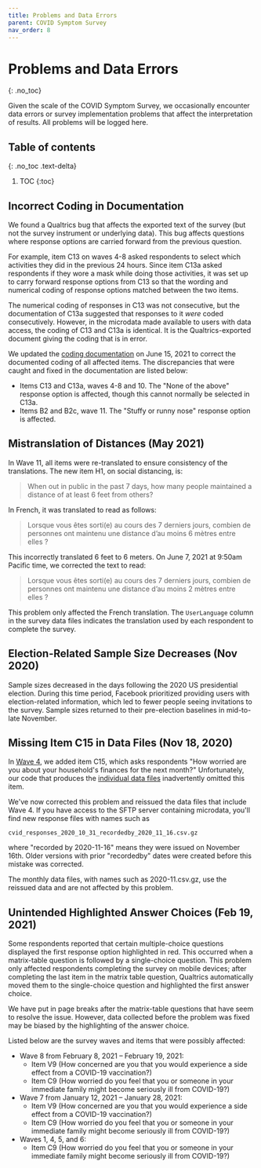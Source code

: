 ```yaml
---
title: Problems and Data Errors
parent: COVID Symptom Survey
nav_order: 8
---
```


# Problems and Data Errors
{: .no_toc}

Given the scale of the COVID Symptom Survey, we occasionally encounter data
errors or survey implementation problems that affect the interpretation of
results. All problems will be logged here.

## Table of contents
{: .no_toc .text-delta}

1. TOC
{:toc}

## Incorrect Coding in Documentation

We found a Qualtrics bug that affects the exported text of the survey (but not
the survey instrument or underlying data). This bug affects questions where
response options are carried forward from the previous question.

For example, item C13 on waves 4-8 asked respondents to select which activities
they did in the previous 24 hours. Since item C13a asked respondents if they wore a 
mask while doing those activities, it was set up to carry forward response options 
from C13 so that the wording and numerical coding of response options matched 
between the two items.

The numerical coding of responses in C13 was not consecutive, but the 
documentation of C13a suggested that responses to it *were* coded consecutively. 
However, in the microdata made available to users with data access, the coding of
C13 and C13a is identical. It is the Qualtrics-exported document giving the coding 
that is in error.

We updated the [coding documentation](coding.md) on June 15, 2021 to correct the
documented coding of all affected items. The discrepancies that were caught and
fixed in the documentation are listed below:

- Items C13 and C13a, waves 4-8 and 10. The "None of the above" response option
  is affected, though this cannot normally be selected in C13a.
- Items B2 and B2c, wave 11. The "Stuffy or runny nose" response option is
  affected.

## Mistranslation of Distances (May 2021)

In Wave 11, all items were re-translated to ensure consistency of the
translations. The new item H1, on social distancing, is:

> When out in public in the past 7 days, how many people maintained a distance
> of at least 6 feet from others?

In French, it was translated to read as follows:

> Lorsque vous êtes sorti(e) au cours des 7 derniers jours, combien de personnes
> ont maintenu une distance d’au moins 6 mètres entre elles ?

This incorrectly translated 6 feet to 6 meters. On June 7, 2021 at 9:50am
Pacific time, we corrected the text to read:

> Lorsque vous êtes sorti(e) au cours des 7 derniers jours, combien de personnes
> ont maintenu une distance d’au moins 2 mètres entre elles ?

This problem only affected the French translation. The `UserLanguage` column in
the survey data files indicates the translation used by each respondent to
complete the survey.

## Election-Related Sample Size Decreases (Nov 2020)

Sample sizes decreased in the days following the 2020 US presidential election.
During this time period, Facebook prioritized providing users with
election-related information, which led to fewer people seeing invitations to
the survey. Sample sizes returned to their pre-election baselines in mid-to-late
November.

## Missing Item C15 in Data Files (Nov 18, 2020)

In [Wave 4](coding.md), we added item C15, which asks respondents "How worried
are you about your household's finances for the next month?" Unfortunately, our
code that produces the [individual data files](survey-files.md) inadvertently
omitted this item.

We've now corrected this problem and reissued the data files that include
Wave 4. If you have access to the SFTP server containing microdata, you'll find
new response files with names such as

    cvid_responses_2020_10_31_recordedby_2020_11_16.csv.gz

where "recorded by 2020-11-16" means they were issued on November 16th. Older
versions with prior "recordedby" dates were created before this mistake was
corrected.

The monthly data files, with names such as 2020-11.csv.gz, use the reissued data
and are not affected by this problem.

## Unintended Highlighted Answer Choices (Feb 19, 2021)

Some respondents reported that certain multiple-choice questions displayed the
first response option highlighted in red. This occurred when a matrix-table
question is followed by a single-choice question. This problem only affected
respondents completing the survey on mobile devices; after completing the last
item in the matrix table question, Qualtrics automatically moved them to the
single-choice question and highlighted the first answer choice.

We have put in page breaks after the matrix-table questions that have seem to
resolve the issue. However, data collected before the problem was fixed may be
biased by the highlighting of the answer choice.

Listed below are the survey waves and items that were possibly affected:

* Wave 8 from February 8, 2021 – February 19, 2021:
  * Item V9 (How concerned are you that you would experience a side effect from
    a COVID-19 vaccination?)
  * Item C9 (How worried do you feel that you or someone in your immediate
    family might become seriously ill from COVID-19?)
* Wave 7 from January 12, 2021 – January 28, 2021:
  * Item V9 (How concerned are you that you would experience a side effect from
    a COVID-19 vaccination?)
  * Item C9 (How worried do you feel that you or someone in your immediate
    family might become seriously ill from COVID-19?)
* Waves 1, 4, 5, and 6:
  * Item C9 (How worried do you feel that you or someone in your immediate
    family might become seriously ill from COVID-19?)
